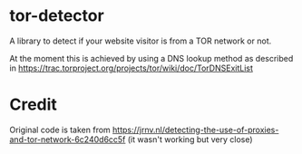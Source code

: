 # tor-detector
A library to detect if your website visitor is from a TOR network or not. 

At the moment this is achieved by using a DNS lookup method as described in https://trac.torproject.org/projects/tor/wiki/doc/TorDNSExitList

# Credit
Original code is taken from https://jrnv.nl/detecting-the-use-of-proxies-and-tor-network-6c240d6cc5f (it wasn't working but very close)